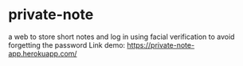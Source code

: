 ﻿# private-note
a web to store short notes and log in using facial verification to avoid forgetting the password
Link demo: https://private-note-app.herokuapp.com/
